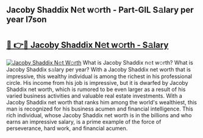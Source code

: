 ## Jacoby Shaddix N𝚎t w𝚘rth - Part-GlL S𝚊lary per year I7son

# <h2><a href="http://gc20dni.nevu.top/?p=Jacoby+Shaddix">🔗 👉🔴 Jacoby Shaddix N𝚎t w𝚘rth - S𝚊lary</a></h2>

[![Jacoby Shaddix N𝚎t W𝚘rth](https://i.imgur.com/Oavwk0R.jpeg)](http://gc20dni.nevu.top/?p=Jacoby+Shaddix)
What is Jacoby Shaddix n𝚎t w𝚘rth? What is Jacoby Shaddix s𝚊lary per year?
With a Jacoby Shaddix net worth that is impressive, this wealthy individual is among the richest in his professional circle. His income from his job is impressive, but it is dwarfed by Jacoby Shaddix net worth, which is rumored to be even larger as a result of his varied business activities and valuable real estate investments. With a Jacoby Shaddix net worth that ranks him among the world's wealthiest, this man is recognized for his business acumen and financial intelligence. This rich individual, whose Jacoby Shaddix net worth is in the billions and who earns an impressive salary, is a prime example of the force of perseverance, hard work, and financial acumen.
